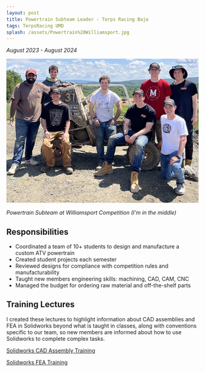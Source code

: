 ```yaml
---
layout: post
title: Powertrain Subteam Leader - Terps Racing Baja
tags: TerpsRacing UMD
splash: /assets/Powertrain%20Williamsport.jpg
---
```


*August 2023 - August 2024*

![](/assets/Powertrain%20Williamsport.jpg)

*Powertrain Subteam at Williamsport Competition (I'm in the middle)*


## Responsibilities

- Coordinated a team of 10+ students to design and manufacture a custom ATV powertrain
- Created student projects each semester
- Reviewed designs for compliance with competition rules and manufacturability
- Taught new members engineering skills: machining, CAD, CAM, CNC
- Managed the budget for ordering raw material and off-the-shelf parts


## Training Lectures

I created these lectures to highlight information about CAD assemblies and FEA in Solidworks beyond what is taught in classes, along with conventions specific to our team, so new members are informed about how to use Solidworks to complete complex tasks.

[Solidworks CAD Assembly Training](/assets/Baja%20CAD%20Assemblies.pdf)

[Solidworks FEA Training](/assets/Solidworks%20FEA.pdf)
